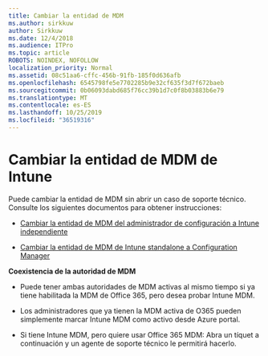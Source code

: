 ```yaml
---
title: Cambiar la entidad de MDM
ms.author: sirkkuw
author: Sirkkuw
ms.date: 12/4/2018
ms.audience: ITPro
ms.topic: article
ROBOTS: NOINDEX, NOFOLLOW
localization_priority: Normal
ms.assetid: 08c51aa6-cffc-456b-91fb-185f0d636afb
ms.openlocfilehash: 6545798fe5e7702285b9e32cf635f3d7f672baeb
ms.sourcegitcommit: 0b06093dabd685f76cc39b1d7c0f8b03883b6e79
ms.translationtype: MT
ms.contentlocale: es-ES
ms.lasthandoff: 10/25/2019
ms.locfileid: "36519316"
---
```

# <a name="change-intune-mdm-authority"></a>Cambiar la entidad de MDM de Intune

Puede cambiar la entidad de MDM sin abrir un caso de soporte técnico. Consulte los siguientes documentos para obtener instrucciones:
  
- [Cambiar la entidad de MDM del administrador de configuración a Intune independiente](https://docs.microsoft.com/sccm/mdm/deploy-use/migrate-change-mdm-authority)
    
- [Cambiar la entidad de MDM de Intune standalone a Configuration Manager](https://docs.microsoft.com/sccm/mdm/deploy-use/change-mdm-authority)
    
 **Coexistencia de la autoridad de MDM**
  
- Puede tener ambas autoridades de MDM activas al mismo tiempo si ya tiene habilitada la MDM de Office 365, pero desea probar Intune MDM.
    
- Los administradores que ya tienen la MDM activa de O365 pueden simplemente marcar Intune MDM como activo desde Azure portal.
    
- Si tiene Intune MDM, pero quiere usar Office 365 MDM: Abra un tíquet a continuación y un agente de soporte técnico le permitirá hacerlo.
    

